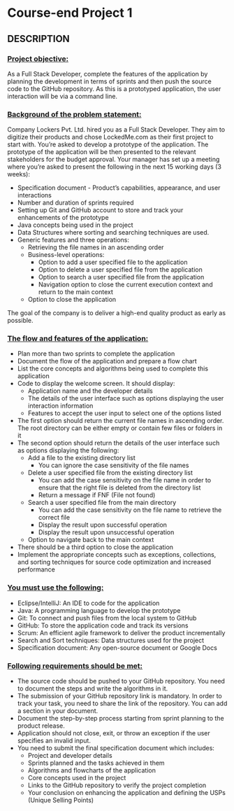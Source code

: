 # Course-end Project 1
## DESCRIPTION

### <ins>Project objective:</ins> 
As a Full Stack Developer, complete the features of the application by planning the development in terms of sprints and then push the source code to the GitHub repository. As this is a prototyped application, the user interaction will be via a command line. 


### <ins>Background of the problem statement:</ins>
Company Lockers Pvt. Ltd. hired you as a Full Stack Developer. They aim to digitize their products and chose LockedMe.com as their first project to start with. You’re asked to develop a prototype of the application. The prototype of the application will be then presented to the relevant stakeholders for the budget approval. Your manager has set up a meeting where you’re asked to present the following in the next 15 working days (3 weeks): 

- Specification document - Product’s capabilities, appearance, and user interactions
- Number and duration of sprints required 
- Setting up Git and GitHub account to store and track your enhancements of the prototype 
- Java concepts being used in the project 
- Data Structures where sorting and searching techniques are used. 
- Generic features and three operations: 
  - Retrieving the file names in an ascending order
  - Business-level operations:
    - Option to add a user specified file to the application
    - Option to delete a user specified file from the application
    - Option to search a user specified file from the application
    - Navigation option to close the current execution context and return to the main context
  - Option to close the application
 
The goal of the company is to deliver a high-end quality product as early as possible. 


### <ins>The flow and features of the application:</ins>
- Plan more than two sprints to complete the application
- Document the flow of the application and prepare a flow chart 
- List the core concepts and algorithms being used to complete this application
- Code to display the welcome screen. It should display:
  - Application name and the developer details 
  - The details of the user interface such as options displaying the user interaction information 
  - Features to accept the user input to select one of the options listed 
- The first option should return the current file names in ascending order. The root directory can be either empty or contain few files or folders in it
- The second option should return the details of the user interface such as options displaying the following:
  - Add a file to the existing directory list
    - You can ignore the case sensitivity of the file names 
  - Delete a user specified file from the existing directory list
    - You can add the case sensitivity on the file name in order to ensure that the right file is deleted from the directory list
    - Return a message if FNF (File not found)
  - Search a user specified file from the main directory
    - You can add the case sensitivity on the file name to retrieve the correct file
    - Display the result upon successful operation
    - Display the result upon unsuccessful operation
  - Option to navigate back to the main context
- There should be a third option to close the application
- Implement the appropriate concepts such as exceptions, collections, and sorting techniques for source code optimization and increased performance 


### <ins>You must use the following:</ins>
- Eclipse/IntelliJ: An IDE to code for the application 
- Java: A programming language to develop the prototype 
- Git: To connect and push files from the local system to GitHub 
- GitHub: To store the application code and track its versions 
- Scrum: An efficient agile framework to deliver the product incrementally 
- Search and Sort techniques: Data structures used for the project 
- Specification document: Any open-source document or Google Docs 

 
### <ins>Following requirements should be met:</ins>
- The source code should be pushed to your GitHub repository. You need to document the steps and write the algorithms in it.
- The submission of your GitHub repository link is mandatory. In order to track your task, you need to share the link of the repository. You can add a section in your document. 
- Document the step-by-step process starting from sprint planning to the product release. 
- Application should not close, exit, or throw an exception if the user specifies an invalid input.
- You need to submit the final specification document which includes: 
  - Project and developer details 
  - Sprints planned and the tasks achieved in them 
  - Algorithms and flowcharts of the application 
  - Core concepts used in the project 
  - Links to the GitHub repository to verify the project completion 
  - Your conclusion on enhancing the application and defining the USPs (Unique Selling Points)

